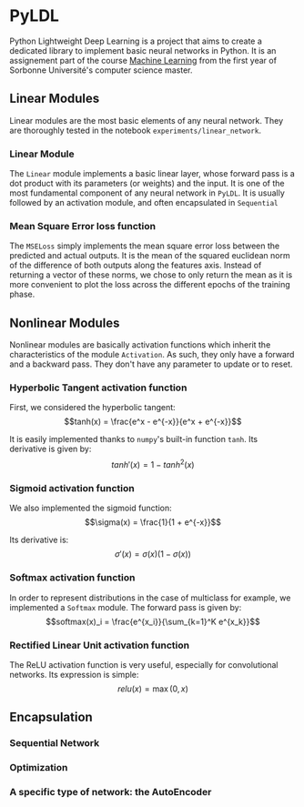 # PyLDL

Python Lightweight Deep Learning is a project that aims to create a dedicated library to implement basic neural networks in Python. It is an assignement part of the course [Machine Learning](https://dac.lip6.fr/master/ml/) from the first year of Sorbonne Université's computer science master.


## Linear Modules

Linear modules are the most basic elements of any neural network. They are thoroughly tested in the notebook `experiments/linear_network`.

### Linear Module

The `Linear` module implements a basic linear layer, whose forward pass is a dot product with its parameters (or weights) and the input. It is one of the most fundamental component of any neural network in `PyLDL`. It is usually followed by an activation module, and often encapsulated in `Sequential`

### Mean Square Error loss function

The `MSELoss` simply implements the mean square error loss between the predicted and actual outputs. It is the mean of the squared euclidean norm of the difference of both outputs along the features axis. Instead of returning a vector of these norms, we chose to only return the mean as it is more convenient to plot the loss across the different epochs of the training phase.


## Nonlinear Modules

Nonlinear modules are basically activation functions which inherit the characteristics of the module `Activation`. As such, they only have a forward and a backward pass. They don't have any parameter to update or to reset.

### Hyperbolic Tangent activation function

First, we considered the hyperbolic tangent:
$$tanh(x) = \frac{e^x - e^{-x}}{e^x + e^{-x}}$$

It is easily implemented thanks to `numpy`'s built-in function `tanh`. Its derivative is given by:
$$tanh'(x) = 1 - tanh^2(x)$$

### Sigmoid activation function

We also implemented the sigmoid function:
$$\sigma(x) = \frac{1}{1 + e^{-x}}$$

Its derivative is:
$$\sigma'(x) = \sigma(x)(1 - \sigma(x))$$

### Softmax activation function

In order to represent distributions in the case of multiclass for example, we implemented a `Softmax` module. The forward pass is given by:
$$softmax(x)_i = \frac{e^{x_i}}{\sum_{k=1}^K e^{x_k}}$$

### Rectified Linear Unit activation function

The ReLU activation function is very useful, especially for convolutional networks. Its expression is simple:
$$relu(x) = \max(0,x)$$


## Encapsulation

### Sequential Network

### Optimization

### A specific type of network: the AutoEncoder